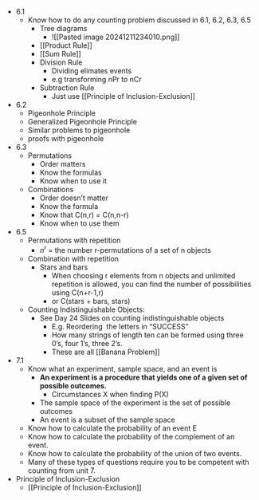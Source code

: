 - 6.1
	- Know how to do any counting problem discussed in 6.1, 6.2, 6.3, 6.5
		- Tree diagrams
			- ![[Pasted image 20241211234010.png]]
		- [[Product Rule]]
		- [[Sum Rule]]
		- Division Rule
			- Dividing elimates events
			- e.g transforming nPr to nCr
		- Subtraction Rule
			- Just use [[Principle of Inclusion-Exclusion]]
- 6.2
	- Pigeonhole Principle
	- Generalized Pigeonhole Principle
	- Similar problems to pigeonhole
	- proofs with pigeonhole
- 6.3
	- Permutations
		- Order matters
		- Know the formulas
		- Know when to use it
	- Combinations
		- Order doesn’t matter
		- Know the formula
		- Know that C(n,r) = C(n,n-r)
		- Know when to use them
- 6.5
	- Permutations with repetition
		- $n^r$ = the number r-permutations of a set of n objects
	- Combination with repetition
		- Stars and bars
			- When choosing r elements from n objects and unlimited repetition is allowed, you can find the number of possibilities using C(n+r-1,r)
			- or C(stars + bars, stars)
	- Counting Indistinguishable Objects:
		- See Day 24 Slides on counting indistinguishable objects
			- E.g. Reordering  the letters in “SUCCESS”
			- How many strings of length ten can be formed using three 0’s, four 1’s, three 2’s.
			- These are all [[Banana Problem]]
- 7.1
	- Know what an experiment, sample space, and an event is
		- **An experiment is a procedure that yields one of a given set of possible outcomes.**  
			- Circumstances X when finding P(X)
		- The sample space of the experiment is the set of possible outcomes  
		- An event is a subset of the sample space
	- Know how to calculate the probability of an event E
	- Know how to calculate the probability of the complement of an event. 
	- Know how to calculate the probability of the union of two events.
	- Many of these types of questions require you to be competent with counting from unit 7.  
- Principle of Inclusion-Exclusion
	- [[Principle of Inclusion-Exclusion]]
